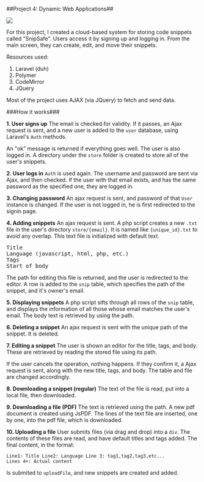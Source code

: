 ##Project 4: Dynamic Web Applications##
<!--Hosted <a href="http://harvardp4-harvardp3.rhcloud.com">Here</a-->
<img src="http://mkaminsky11.github.io/images/snip.png">

For this project, I created a cloud-based system for storing code snippets called "SnipSafe". Users access it by signing up and logging in. From the main screen, they can create, edit, and move their snippets.

Resources used:
<ol>
	<li>Laravel (duh)</li>
	<li>Polymer</li>
	<li>CodeMirror</li>
	<li>JQuery</li>
</ol>

Most of the project uses AJAX (via JQuery) to fetch and send data.

###How it works###

<b>1. User signs up</b>
The email is checked for validity. If it passes, an Ajax request is sent, and a new user is added to the <code>user</code> database, using Laravel's <code>Auth</code> methods.

An "ok" message is returned if everything goes well. The user is also logged in. A directory under the <code>store</code> folder is created to store all of the user's snippets.

<b>2. User logs in</b>
<code>Auth</code> is used again. The username and password are sent via Ajax, and then checked. If the user with that email exists, and has the same password as the specified one, they are logged in.

<b>3. Changing password</b>
An ajax request is sent, and password of that <code>User</code> instance is changed. If the user is not logged in, he is first redirected to the signin page.

<b>4. Adding snippets</b>
An ajax request is sent. A php script creates a new <code>.txt</code> file in the user's directory <code>store/{email}</code>. It is named like <code>{unique_id}.txt</code> to avoid any overlap. This text file is initialized with default text.

<pre>
Title
Language (javascript, html, php, etc.)
Tags
Start of body
</pre>

The path for editing this file is returned, and the user is redirected to the editor. A row is added to the <code>snip</code> table, which specifies the path of the snippet, and it's owner's email.

<b>5. Displaying snippets</b>
A php script sifts through all rows of the <code>snip</code> table, and displays the information of all those whose email matches the user's email. The body text is retrieved by using the path.

<b>6. Deleting a snippet</b>
An ajax request is sent with the unique path of the snippet. It is deleted.

<b>7. Editing a snippet</b>
The user is shown an editor for the title, tags, and body. These are retrieved by reading the stored file using its path.

If the user cancels the operation, nothing happens. If they confirm it, a Ajax request is sent, along with the new title, tags, and body. The table and file are changed accordingly.

<b>8. Downloading a snippet (regular)</b>
The text of the file is read, put into a local file, then downloaded.

<b>9. Downloading a file (PDF)</b>
The text is retrieved using the path. A new pdf document is created using JsPDF. The lines of the text file are inserted, one by one, into the pdf file, which is downloaded.

<b>10. Uploading a file</b>
User submits files (via drag and drop) into a <code>div</code>. The contents of these files are read, and have default titles and tags added. The final content, in the format:
<code><pre>Line1: Title
Line2: Language
Line 3: tag1,tag2,tag3,etc...
Lines 4+: Actual content</pre></code>
Is submited to <code>uploadFile</code>, and new snippets are created and added.
